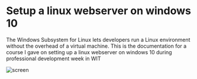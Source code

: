 # Setup a linux webserver on windows 10

The Windows Subsystem for Linux lets developers run a Linux environment without the overhead of a virtual machine.
This is the documentation for a course I gave on setting up a linux webserver on windows 10 during professional development week in WIT

![screen](https://www.windowscentral.com/sites/wpcentral.com/files/styles/xlarge/public/field/image/2019/12/install-wsl-windows-10_.jpg?itok=Coix48NC)

